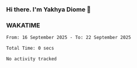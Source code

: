 ### Hi there. I'm Yakhya Diome 👋

### WAKATIME
<!--START_SECTION:waka-->

```txt
From: 16 September 2025 - To: 22 September 2025

Total Time: 0 secs

No activity tracked
```

<!--END_SECTION:waka-->
